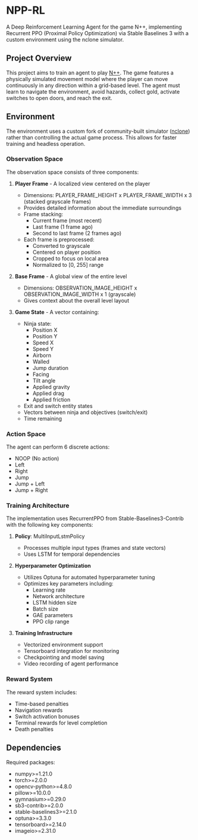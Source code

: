 # NPP-RL

A Deep Reinforcement Learning Agent for the game N++, implementing Recurrent PPO (Proximal Policy Optimization) via Stable Baselines 3 with a custom environment using the nclone simulator.

## Project Overview

This project aims to train an agent to play [N++](https://en.wikipedia.org/wiki/N%2B%2B). The game features a physically simulated movement model where the player can move continuously in any direction within a grid-based level. The agent must learn to navigate the environment, avoid hazards, collect gold, activate switches to open doors, and reach the exit.

## Environment

The environment uses a custom fork of community-built simulator ([nclone](https://github.com/Tetramputechture/nclone)) rather than controlling the actual game process. This allows for faster training and headless operation.

### Observation Space

The observation space consists of three components:

1. **Player Frame** - A localized view centered on the player
   - Dimensions: PLAYER_FRAME_HEIGHT x PLAYER_FRAME_WIDTH x 3 (stacked grayscale frames)
   - Provides detailed information about the immediate surroundings
   - Frame stacking:
     - Current frame (most recent)
     - Last frame (1 frame ago)
     - Second to last frame (2 frames ago)
   - Each frame is preprocessed:
     - Converted to grayscale
     - Centered on player position
     - Cropped to focus on local area
     - Normalized to [0, 255] range

2. **Base Frame** - A global view of the entire level
   - Dimensions: OBSERVATION_IMAGE_HEIGHT x OBSERVATION_IMAGE_WIDTH x 1 (grayscale)
   - Gives context about the overall level layout

3. **Game State** - A vector containing:
   - Ninja state:
     - Position X
     - Position Y
     - Speed X
     - Speed Y
     - Airborn
     - Walled
     - Jump duration
     - Facing
     - Tilt angle
     - Applied gravity
     - Applied drag
     - Applied friction
   - Exit and switch entity states
   - Vectors between ninja and objectives (switch/exit)
   - Time remaining

### Action Space

The agent can perform 6 discrete actions:

- NOOP (No action)
- Left
- Right
- Jump
- Jump + Left
- Jump + Right

### Training Architecture

The implementation uses RecurrentPPO from Stable-Baselines3-Contrib with the following key components:

1. **Policy**: MultiInputLstmPolicy
   - Processes multiple input types (frames and state vectors)
   - Uses LSTM for temporal dependencies

2. **Hyperparameter Optimization**
   - Utilizes Optuna for automated hyperparameter tuning
   - Optimizes key parameters including:
     - Learning rate
     - Network architecture
     - LSTM hidden size
     - Batch size
     - GAE parameters
     - PPO clip range

3. **Training Infrastructure**
   - Vectorized environment support
   - Tensorboard integration for monitoring
   - Checkpointing and model saving
   - Video recording of agent performance

### Reward System

The reward system includes:

- Time-based penalties
- Navigation rewards
- Switch activation bonuses
- Terminal rewards for level completion
- Death penalties

## Dependencies

Required packages:

- numpy>=1.21.0
- torch>=2.0.0
- opencv-python>=4.8.0
- pillow>=10.0.0
- gymnasium>=0.29.0
- sb3-contrib>=2.0.0
- stable-baselines3>=2.1.0
- optuna>=3.3.0
- tensorboard>=2.14.0
- imageio>=2.31.0
